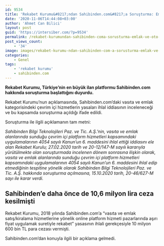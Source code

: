```yaml
---
id: 9534
title: 'Rekabet Kurumu&#8217;ndan Sahibinden.com&#8217;a Soruşturma: Emlak ve Oto İlanlarında İhlal İddiası'
date: '2020-11-06T14:44:08+03:00'
author: 'Ahmet Can Bilici'
layout: post
guid: 'https://intersiber.com/?p=9534'
permalink: /rekabet-kurumundan-sahibinden-coma-sorusturma-emlak-ve-oto-ilanlarinda-ihlal-iddiasi/
post_views_count:
    - '34'
image: images/rekabet-kurumu-ndan-sahibinden-com-a-sorusturma-emlak-ve-oto-ilanlarinda-ihlal-iddiasi.png
categories:
    - Genel
tags:
    - 'rekabet kurumu'
    - sahibinden.com
---
```


**Rekabet Kurumu, Türkiye’nin en büyük ilan platformu Sahibinden.com hakkında soruşturma başlattığını duyurdu.**

Rekabet Kurumu’nun açıklamasında, Sahibinden.com’daki vasıta ve emlak kategorisindeki çevrim içi hizmetlerin yasaları ihlal iddiasının inceleneceği ve bu kapsamda soruşturma açıldığı ifade edildi.

Soruşturma ile ilgili açıklamanın tam metni:

*Sahibinden Bilgi Teknolojileri Paz. ve Tic. A.Ş.’nin, vasıta ve emlak alanlarında sunduğu çevrim içi platform hizmetleri kapsamındaki uygulamalarının 4054 sayılı Kanun’un 6. maddesini ihlal ettiği iddiasını ele alan Rekabet Kurulu; 27.02.2020 tarih ve 20-12/147-M sayılı kararıyla yürütülmekte olan soruşturmada incelenen dönem sonrasına ilişkin olarak, vasıta ve emlak alanlarında sunduğu çevrim içi platform hizmetleri kapsamındaki uygulamalarının 4054 sayılı Kanun’un 6. maddesini ihlal edip etmediğinin tespitine yönelik olarak Sahibinden Bilgi Teknolojileri Paz. ve Tic. A.Ş. hakkında soruşturma açılmasına, 15.10.2020 tarih, 20-46/627-M sayı ile karar verdi.*

## Sahibinden’e daha önce de 10,6 milyon lira ceza kesilmişti

Rekabet Kurumu, 2018 yılında Sahibinden.com’a “vasıta ve emlak satış/kiralama hizmetlerine yönelik online platform hizmeti pazarlarında aşırı fiyat uygulamak suretiyle rekabet” yasasının ihlali gerekçesiyle 10 milyon 600 bin TL para cezası vermişti.

Sahibinden.com’dan konuyla ilgili bir açıklama gelmedi.